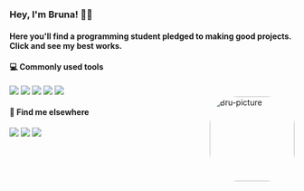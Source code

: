 ### Hey, I'm Bruna! 🌸✨

<div align="left">
  <a href="https://github.com/BruCamps"></a>
</div>
  
  #### Here you'll find a programming student pledged to making good projects. Click and see my best works. 
  
  
  #### 💻 Commonly used tools
  
  <div style="display: inline_block">
    <img src="https://img.shields.io/badge/•-20232A?style=for-the-badge&logo=html5&logoColor=F95A5A">
    <img src="https://img.shields.io/badge/•-20232A?style=for-the-badge&logo=css3&logoColor=3D80D6">
    <img src="https://img.shields.io/badge/•-20232A?style=for-the-badge&logo=react&logoColor=61DAFB">
    <img src="https://img.shields.io/badge/•-20232A?style=for-the-badge&logo=node.js&logoColor=1BCA72">
    <img src="https://img.shields.io/badge/•-20232A?style=for-the-badge&logo=javascript&logoColor=F7DF1E">
  </div>
  
  <img align="right" alt="Bru-picture" height="150" style="border-radius:50px;" src="https://cdn.dribbble.com/users/9618070/avatars/normal/a116b1f13d6f4b0da23cd1394b71b2c7.png?1636232668" />
  
  
  #### 💬 Find me elsewhere
  
  <div>
  <a href="https://www.instagram.com/brucamps_095/" target="_blank"><img src="https://img.shields.io/badge/•-%23E4405F?style=for-the-badge&logo=instagram&logoColor=white" target="_blank"></a>
  <a href="https://discord.gg/f3WwVfXhR4" target="_blank"><img src="https://img.shields.io/badge/•-7271DA?style=for-the-badge&logo=discord&logoColor=white"></a>
  <a href="https://www.linkedin.com/in/bruna-campos-a40418219/" target="_blank"><img src="https://img.shields.io/badge/•-%230077B5?style=for-the-badge&logo=linkedin&logoColor=white" target="_blank"></a> 
  
</div>
